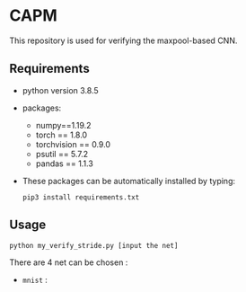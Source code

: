 # CAPM
This repository is used for verifying the maxpool-based CNN.

## Requirements

* python version 3.8.5
* packages:
  * numpy==1.19.2
  * torch == 1.8.0
  * torchvision == 0.9.0
  * psutil == 5.7.2
  * pandas == 1.1.3
  
* These packages can be automatically installed by typing: 
  ```
  pip3 install requirements.txt
  ```

## Usage
  ```
  python my_verify_stride.py [input the net]
  ```
  There are 4 net can be chosen :
  
  * ``` mnist ``` :
